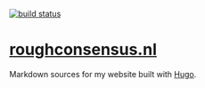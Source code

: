 [![build status](https://github.com/roughconsensus/roughconsensus.github.io/actions/workflows/hugo-deploy.yml/badge.svg?branch=hugo-src)](https://github.com/roughconsensus/roughconsensus.github.io/actions/workflows/hugo-deploy.yml)
# [roughconsensus.nl](http://roughconsensus.nl)
Markdown sources for my website built with [Hugo](https://gohugo.io).

